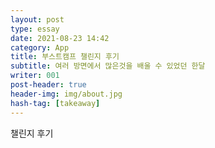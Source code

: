 ```yaml
---
layout: post
type: essay
date: 2021-08-23 14:42
category: App
title: 부스트캠프 챌린지 후기
subtitle: 여러 방면에서 많은것을 배울 수 있었던 한달
writer: 001
post-header: true
header-img: img/about.jpg
hash-tag: [takeaway]
---
```


챌린지 후기
